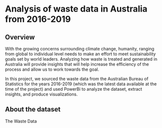 # Analysis of waste data in Australia from 2016-2019
## Overview
With the growing concerns surrounding climate change, humanity, ranging from global to individual level needs to make an effort to meet sustainability goals set by world leaders. Analyzing how waste is treated and generated in Australia will provide insights that will help increase the efficiency of the process and allow us to work towards the goal.   
  
In this project, we sourced the waste data from the Australian Bureau of Statistics for the years 2016-2019 (which was the latest data available at the time of the project) and used PowerBi to analyze the dataset, extract insights, and produce visualizations.

## About the dataset
The Waste Data
